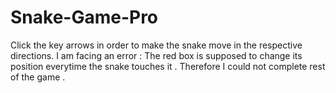 # Snake-Game-Pro
Click the key arrows in order to make the snake move in the respective directions. I am facing an error : The red box is supposed to change its position everytime the snake touches it . Therefore I could not complete rest of the game . 
